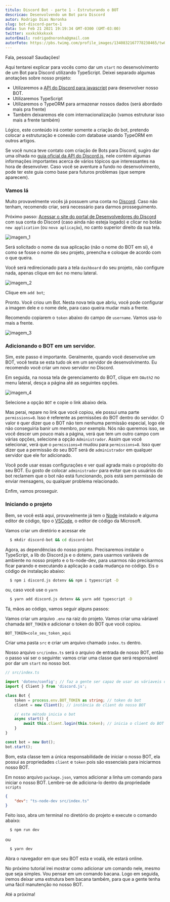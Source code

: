 ```yaml
---
titulo: Discord Bot - parte 1 - Estruturando o BOT
descricao: Desenvolvendo um Bot para Discord
autor: Rodrigo Dias Noronha
slug: bot-discord-parte-1
data: Sun Feb 21 2021 19:19:34 GMT-0300 (GMT-03:00)
twitter: xxxkckkxkxxk
autorEmail: rodrigodnoronha@gmail.com
autorFoto: https://pbs.twimg.com/profile_images/1340832167778238465/twOdLLSa_400x400.jpg
---
```


Fala, pessoal! Saudações!

Aqui tentarei explicar para vocês como dar um `start` no desenvolvimento de um Bot para Discord utilizando TypeScript. Deixei separado algumas anotações sobre nosso projeto:

-   Utilizaremos a [API do Discord para javascript](https://discord.js.org/#/) para desenvolver nosso BOT.
-   Utilizaremos TypeScript
-   Utilizaremos o TypeORM para armazenar nossos dados (será abordado mais pra frente)
-   Também deixaremos ele com internacionalização (vamos estruturar isso mais a frente também)

Lógico, este conteúdo irá conter somente a criação do bot, pretendo colocar a estruturação e conexão com database usando TypeORM em outros artigos.

Se você nunca teve contato com criação de Bots para Discord, sugiro dar uma olhada no [guia oficial da API do Discord.js](https://discordjs.guide/), nele contém algumas informações importantes acerca de vários tópicos que interessantes na hora de desenvolver. Caso você se aventure a fundo no desenvolvimento, pode ter este guia como base para futuros problemas (que sempre aparecem).

### Vamos lá

Muito provavelmente vocês já possuem uma conta no [Discord](discord.com/). Caso não tenham, recomendo criar, será necessário para darmos prosseguimento.

Próximo passo: [Acessar o site do portal de Desenvolvedores do Discord](https://discord.com/developers/applications) com sua conta do Discord (caso ainda não esteja logado) e clicar no botão `new application` (ou `nova aplicação`), no canto superior direito da sua tela.

![imagem_1](https://raw.githubusercontent.com/rodrigodiasnoronha/rdn/master/public/images/criando-bot-discord-part-1/imagem_1.PNG)

Será solicitado o nome da sua aplicação (não o nome do BOT em si), é como se fosse o nome do seu projeto, preencha e coloque de acordo com o que queira.

Você será redirecionado para a tela `dashboard` do seu projeto, não configure nada, apenas clique em `Bot` no menu lateral.

![imagem_2](https://raw.githubusercontent.com/rodrigodiasnoronha/rdn/master/public/images/criando-bot-discord-part-1/imagem_2.PNG)

Clique em `add bot`;

Pronto. Você criou um Bot. Nesta nova tela que abriu, você pode configurar a imagem dele e o nome dele, para caso queira mudar mais a frente.

Recomendo copiarem o `token` abaixo do campo de `username`. Vamos usa-lo mais a frente.

![imagem_3](https://raw.githubusercontent.com/rodrigodiasnoronha/rdn/master/public/images/criando-bot-discord-part-1/imagem_3.PNG)

### Adicionando o BOT em um servidor.

Sim, este passo é importante. Geralmente, quando você desenvolve um BOT, você testa se esta tudo ok em um servidor de desenvolvimento. Eu recomendo você criar um novo servidor no Discord.

Em seguida, na nossa tela de gerenciamento do BOT, clique em `OAuth2` no menu lateral, desça a página até as seguintes opções.

![imagem_4](https://raw.githubusercontent.com/rodrigodiasnoronha/rdn/master/public/images/criando-bot-discord-part-1/imagem_4.PNG)

Selecione a opção `BOT` e copie o link abaixo dela.

Mas perai, repare no link que você copiou, ele possui uma parte `permissions=0`. Isso é referente as permissões do BOT dentro do servidor. O valor `0` quer dizer que o BOT não tem nenhuma permissão especial, logo ele não conseguiria banir um membro, por exemplo. Nós não queremos isso, se você descer um pouco mais a página, verá que tem um outro campo com várias opções, selecione a opção `Administrador`. Assim que você selecionar, verá que o `permissions=0` mudou para `permissions=8`. Isso quer dizer que a permissão do seu BOT será de `administrador` em qualquer servidor que ele for adicionado.

Você pode usar essas configurações e ver qual agrada mais o propósito do seu BOT. Eu gosto de colocar `administrador` para evitar que os usuários do bot reclamem que o bot não está funcionando, pois está sem permissão de enviar mensagens, ou qualquer problema relacionado.

Enfim, vamos prosseguir.

### Iniciando o projeto

Bem, se você está aqui, provavelmente já tem o [Node](https://nodejs.org/en/) instalado e alguma editor de código, tipo o [VSCode](https://code.visualstudio.com/), o editor de código da Microsoft.

Vamos criar um diretório e acessar ele

```bash
  $ mkdir discord-bot && cd discord-bot
```

Agora, as dependências do nosso projeto. Precisaremos instalar o TypeScript, a lib do Discord.js e o dotenv, para usarmos variáveis de ambiente no nosso projeto e o ts-node-dev, para usarmos não precisarmos ficar parando e executando a aplicação a cada mudança no código. Eis o código de instalação abaixo:

```bash
  $ npm i discord.js dotenv && npm i typescript -D
```

ou, caso você use o `yarn`

```bash
  $ yarn add discord.js dotenv && yarn add typescript -D
```

Tá, mãos ao código, vamos seguir alguns passos:

Vamos criar um arquivo `.env` na raiz do projeto. Vamos criar uma váriavel chamada `BOT_TOKEN` e adicionar o token do BOT que você copiou.

```env
BOT_TOKEN=cole_seu_token_aqui
```

Criar uma pasta `src` e criar um arquivo chamado `index.ts` dentro.

Nosso arquivo `src/index.ts` será o arquivo de entrada de nosso BOT, então o passo vai ser o seguinte: vamos criar uma classe que será responsável por dar um `start` no nosso bot.

```ts
// src/index.ts

import 'dotenv/config'; // faz a gente ser capaz de usar as váriaveis de ambiente.
import { Client } from 'discord.js';

class Bot {
    token = process.env.BOT_TOKEN as string; // token do bot
    client = new Client(); // instância do client do nosso BOT

    // este método inicia o bot
    async start() {
        await this.client.login(this.token); // inicia o client do BOT (inicia o BOT)
    }
}

const bot = new Bot();
bot.start();
```

Bom, esta classe tem a única responsabilidade de iniciar o nosso BOT, ela possui as propriedades `client` e `token` pois são essenciais para iniciarmos nosso BOT.

Em nosso arquivo `package.json`, vamos adicionar a linha um comando para iniciar o nosso BOT. Lembre-se de adiciona-lo dentro da propriedade `scripts`

```json
{
    "dev": "ts-node-dev src/index.ts"
}
```

Feito isso, abra um terminal no diretório do projeto e execute o comando abaixo:

```bash
  $ npm run dev
```

ou

```bash
  $ yarn dev
```

Abra o navegador em que seu BOT esta e voalá, ele estará online.

No próximo tutorial irei mostrar como adicionar um comando nele, mesmo que seja simples. Vou pensar em um comando bacana. Logo em seguida, iremos deixar uma estrutura bem bacana também, para que a gente tenha uma fácil manutenção no nosso BOT.

Até a próxima!
